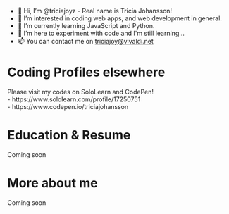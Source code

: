 - 👋 Hi, I’m @triciajoyz - Real name is Tricia Johansson!
- 👀 I’m interested in coding web apps, and web development in general.
- 🌱 I’m currently learning JavaScript and Python.
- 💞️ I’m here to experiment with code and I'm still learning...
- 📫 You can contact me on triciajoy@vivaldi.net

<h1>Coding Profiles elsewhere</h1>
Please visit my codes on SoloLearn and CodePen!<br>
- https://www.sololearn.com/profile/17250751 <br>
- https://www.codepen.io/triciajohansson

<h1>Education & Resume</h1>
Coming soon

<h1>More about me</h1>
Coming soon


<!---
triciajoyz/triciajoyz is a ✨ special ✨ repository because its `README.md` (this file) appears on your GitHub profile.
You can click the Preview link to take a look at your changes.
--->

